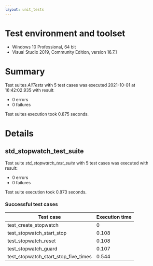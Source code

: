 ```yaml
---
layout: unit_tests
---
```


# Test environment and toolset 

* Windows 10 Professional, 64 bit
* Visual Studio 2019, Community Edition, version 16.7.1

# Summary

Test suites *AllTests* with 5 test cases was executed 2021-10-01 at 16:42:02.935 with result:

* 0 errors
* 0 failures

Test suites execution took 0.875 seconds.

# Details

## std_stopwatch_test_suite

Test suite *std_stopwatch_test_suite* with 5 test cases was executed with result:

* 0 errors
* 0 failures

Test suite execution took 0.873 seconds.

### Successful test cases

Test case|Execution time
-|-
test_create_stopwatch | 0
test_stopwatch_start_stop | 0.108
test_stopwatch_reset | 0.108
test_stopwatch_guard | 0.107
test_stopwatch_start_stop_five_times | 0.544
